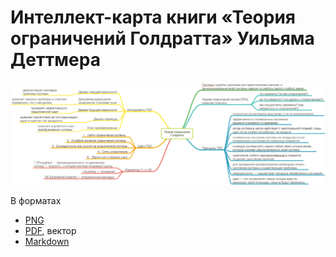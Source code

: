 # Интеллект-карта книги «Теория ограничений Голдратта» Уильяма Деттмера

![Интеллект-карта книги «Теория ограничений Голдратта» Уильяма Деттмера](/Теория%20ограничений%20Голдратта/Теория%20ограничений%20Голдратта.png)

В форматах

* [PNG](/Теория%20ограничений%20Голдратта/Теория%20ограничений%20Голдратта.png)
* [PDF](/Теория%20ограничений%20Голдратта/Теория%20ограничений%20Голдратта.pdf), вектор
* [Markdown](/Теория%20ограничений%20Голдратта/Теория%20ограничений%20Голдратта.md)
